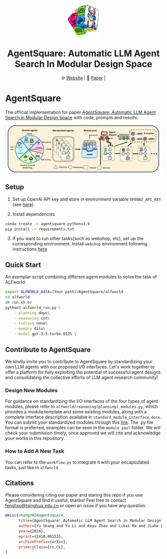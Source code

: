 <div align="center">
<img src="pics/logo1.png" style="width: 20%;height: 10%">
<h1> AgentSquare: Automatic LLM Agent Search In Modular Design Space </h1>
</div>

<div align="center">
  <!-- <a href="#model">Model</a> • -->
  🌐 <a href="https://tsinghua-fib-lab.github.io/AgentSquare_website">Website</a> |
  📃 <a href="https://arxiv.org/abs/2410.06153">Paper</a> |
</div>

# AgentSquare
The official implementation for paper [AgentSquare: Automatic LLM Agent Search in Modular Design Space](https://arxiv.org/abs/2410.06153) with code, prompts and results.

![intro](pics/intro.png)


## Setup
1. Set up OpenAI API key and store in environment variable ``OPENAI_API_KEY`` (see [here](https://help.openai.com/en/collections/3675931-api)). 

2. Install dependencies
```bash
conda create -n agentsquare python=3.9
pip install -r requirements.txt
```

3. If you want to run other tasks(such as webshop, etc), set up the corresponding environment. Install `webshop` environment following instructions [here](https://github.com/princeton-nlp/WebShop)


## Quick Start
An exemplar script combining different agent modules to solve the task of ALFworld:
```bash
export ALFWORLD_DATA=(Your path)/AgentSquare/alfworld
cd alfworld
sh run.sh or 
python3 alfworld_run.py \
    --planning deps\
    --reasoning cot\
    --tooluse none\
    --memory dilu\
    --model gpt-3.5-turbo-0125 \
```

## Contribute to AgentSquare
We kindly invite you to contribute to AgentSquare by standardizing your own LLM agents with our proposed I/O interfaces. Let's work together to offer a platform for fully exploiting the potential of successful agent designs and consolidating the collective efforts of LLM agent research community!

### Design New Modules
For guidance on standardizing the I/O interfaces of the four types of agent modules, please refer to `alfworld/reasoning(planning)_modules.py`, which provides a module template and some existing modules, along with a complete interface description available in `standard_module_interface.docx`. You can submit your standardized modules through this [link](https://cloud.tsinghua.edu.cn/u/d/698134791b1446cca0cc/). The .py file format is preferred, examples can be seen in the `module pool` folder. We will check your submission timely, once approved we will cite and acknowledge your works in this repository. 

### How to Add A New Task
You can refer to the `workflow.py` to integrate it with your encapsulated tasks, just like in `alfworld`.

## Citations
Please considering citing our paper and staring this repo if you use AgentSquare and find it useful, thanks! Feel free to contact fenglixu@tsinghua.edu.cn or open an issue if you have any question.

```bibtex
@misc{shang2024agentsquare,
      title={AgentSquare: Automatic LLM Agent Search in Modular Design Space}, 
      author={Yu Shang and Yu Li and Keyu Zhao and Likai Ma and Jiahe Liu and Fengli Xu and Yong Li},
      year={2024},
      eprint={2410.06153},
      archivePrefix={arXiv},
      primaryClass={cs.CL},
}
```
